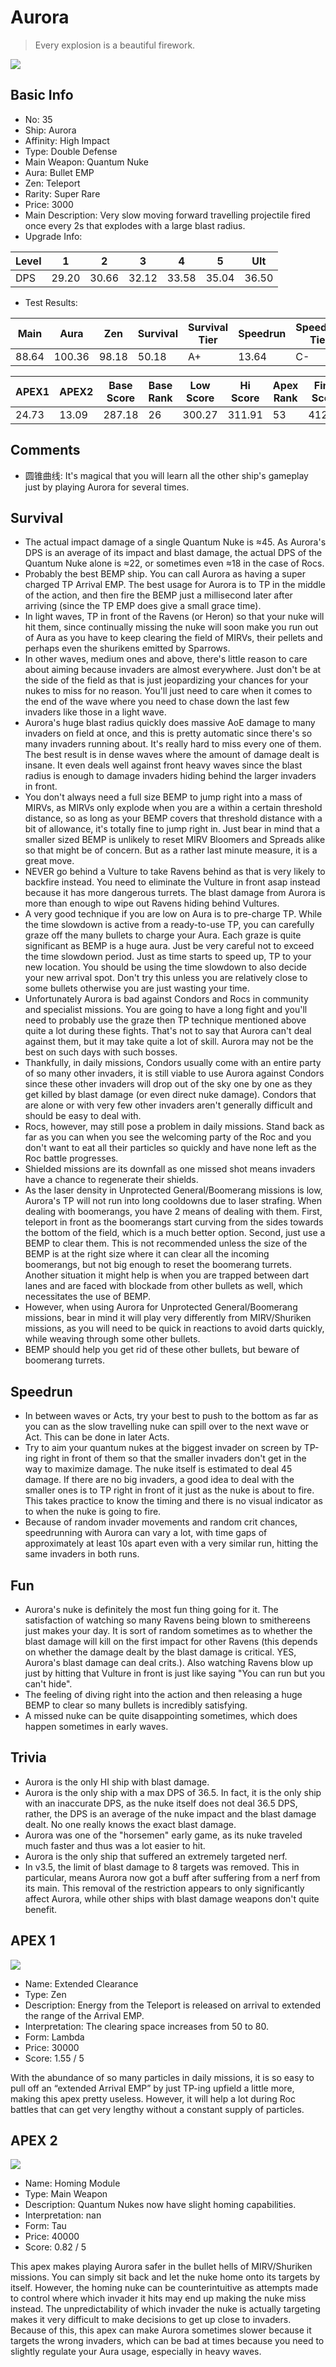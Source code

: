 # Aurora

> Every explosion is a beautiful firework.

<img src="/ships/ship_35.png" style={{zoom:1}}/>

## Basic Info

- No: 35
- Ship: Aurora
- Affinity: High Impact
- Type: Double Defense
- Main Weapon: Quantum Nuke
- Aura: Bullet EMP
- Zen: Teleport
- Rarity: Super Rare
- Price: 3000
- Main Description: Very slow moving forward travelling projectile fired once every 2s that explodes with a large blast radius.
- Upgrade Info: 

| Level | 1 | 2 | 3 | 4 | 5 | Ult |
|--|--|--|--|--|--|--|
| DPS | 29.20 | 30.66 | 32.12 | 33.58 | 35.04 | 36.50 |

- Test Results: 

| Main | Aura | Zen | Survival | Survival Tier | Speedrun | Speedrun Tier | Fun | Fun Tier |
|--|--|--|--|--|--|--|--|--|
| 88.64 | 100.36 | 98.18 | 50.18 | A+ | 13.64 | C- | 37.09 | B+ |

| APEX1 | APEX2 | Base Score | Base Rank | Low Score | Hi Score | Apex Rank | Final Score | FinalRank |
|--|--|--|--|--|--|--|--|--|
| 24.73 | 13.09 | 287.18 | 26 | 300.27 | 311.91 | 53 | 412.82 | 53 |

## Comments

- 圆锥曲线: It's magical that you will learn all the other ship's gameplay just by playing Aurora for several times.

## Survival

- The actual impact damage of a single Quantum Nuke is ≈45. As Aurora's DPS is an average of its impact and blast damage, the actual DPS of the Quantum Nuke alone is ≈22, or sometimes even ≈18 in the case of Rocs.
- Probably the best BEMP ship. You can call Aurora as having a super charged TP Arrival EMP. The best usage for Aurora is to TP in the middle of the action, and then fire the BEMP just a millisecond later after arriving (since the TP EMP does give a small grace time).
- In light waves, TP in front of the Ravens (or Heron) so that your nuke will hit them, since continually missing the nuke will soon make you run out of Aura as you have to keep clearing the field of MIRVs, their pellets and perhaps even the shurikens emitted by Sparrows.
- In other waves, medium ones and above, there's little reason to care about aiming because invaders are almost everywhere. Just don't be at the side of the field as that is just jeopardizing your chances for your nukes to miss for no reason. You'll just need to care when it comes to the end of the wave where you need to chase down the last few invaders like those in a light wave.
- Aurora's huge blast radius quickly does massive AoE damage to many invaders on field at once, and this is pretty automatic since there's so many invaders running about. It's really hard to miss every one of them. The best result is in dense waves where the amount of damage dealt is insane. It even deals well against front heavy waves since the blast radius is enough to damage invaders hiding behind the larger invaders in front.
- You don't always need a full size BEMP to jump right into a mass of MIRVs, as MIRVs only explode when you are a within a certain threshold distance, so as long as your BEMP covers that threshold distance with a bit of allowance, it's totally fine to jump right in. Just bear in mind that a smaller sized BEMP is unlikely to reset MIRV Bloomers and Spreads alike so that might be of concern. But as a rather last minute measure, it is a great move.
- NEVER go behind a Vulture to take Ravens behind as that is very likely to backfire instead. You need to eliminate the Vulture in front asap instead because it has more dangerous turrets. The blast damage from Aurora is more than enough to wipe out Ravens hiding behind Vultures.
- A very good technique if you are low on Aura is to pre-charge TP. While the time slowdown is active from a ready-to-use TP, you can carefully graze off the many bullets to charge your Aura. Each graze is quite significant as BEMP is a huge aura. Just be very careful not to exceed the time slowdown period. Just as time starts to speed up, TP to your new location. You should be using the time slowdown to also decide your new arrival spot. Don't try this unless you are relatively close to some bullets otherwise you are just wasting your time.
- Unfortunately Aurora is bad against Condors and Rocs in community and specialist missions. You are going to have a long fight and you'll need to probably use the graze then TP technique mentioned above quite a lot during these fights. That's not to say that Aurora can't deal against them, but it may take quite a lot of skill. Aurora may not be the best on such days with such bosses.
- Thankfully, in daily missions, Condors usually come with an entire party of so many other invaders, it is still viable to use Aurora against Condors since these other invaders will drop out of the sky one by one as they get killed by blast damage (or even direct nuke damage). Condors that are alone or with very few other invaders aren't generally difficult and should be easy to deal with.
- Rocs, however, may still pose a problem in daily missions. Stand back as far as you can when you see the welcoming party of the Roc and you don't want to eat all their particles so quickly and have none left as the Roc battle progresses.
- Shielded missions are its downfall as one missed shot means invaders have a chance to regenerate their shields.
- As the laser density in Unprotected General/Boomerang missions is low, Aurora's TP will not run into long cooldowns due to laser strafing. When dealing with boomerangs, you have 2 means of dealing with them. First, teleport in front as the boomerangs start curving from the sides towards the bottom of the field, which is a much better option. Second, just use a BEMP to clear them. This is not recommended unless the size of the BEMP is at the right size where it can clear all the incoming boomerangs, but not big enough to reset the boomerang turrets. Another situation it might help is when you are trapped between dart lanes and are faced with blockade from other bullets as well, which necessitates the use of BEMP.
- However, when using Aurora for Unprotected General/Boomerang missions, bear in mind it will play very differently from MIRV/Shuriken missions, as you will need to be quick in reactions to avoid darts quickly, while weaving through some other bullets. 
- BEMP should help you get rid of these other bullets, but beware of boomerang turrets.

## Speedrun

- In between waves or Acts, try your best to push to the bottom as far as you can as the slow travelling nuke can spill over to the next wave or Act. This can be done in later Acts.
- Try to aim your quantum nukes at the biggest invader on screen by TP-ing right in front of them so that the smaller invaders don't get in the way to maximize damage. The nuke itself is estimated to deal 45 damage. If there are no big invaders, a good idea to deal with the smaller ones is to TP right in front of it just as the nuke is about to fire. This takes practice to know the timing and there is no visual indicator as to when the nuke is going to fire.
- Because of random invader movements and random crit chances, speedrunning with Aurora can vary a lot, with time gaps of approximately at least 10s apart even with a very similar run, hitting the same invaders in both runs.

## Fun

- Aurora's nuke is definitely the most fun thing going for it. The satisfaction of watching so many Ravens being blown to smithereens just makes your day. It is sort of random sometimes as to whether the blast damage will kill on the first impact for other Ravens (this depends on whether the damage dealt by the blast damage is critical. YES, Aurora's blast damage can deal crits.). Also watching Ravens blow up just by hitting that Vulture in front is just like saying "You can run but you can't hide".
- The feeling of diving right into the action and then releasing a huge BEMP to clear so many bullets is incredibly satisfying.
- A missed nuke can be quite disappointing sometimes, which does happen sometimes in early waves.

## Trivia

- Aurora is the only HI ship with blast damage.
- Aurora is the only ship with a max DPS of 36.5. In fact, it is the only ship with an inaccurate DPS, as the nuke itself does not deal 36.5 DPS, rather, the DPS is an average of the nuke impact and the blast damage dealt. No one really knows the exact blast damage.
- Aurora was one of the "horsemen" early game, as its nuke traveled much faster and thus was a lot easier to hit.
- Aurora is the only ship that suffered an extremely targeted nerf.
- In v3.5, the limit of blast damage to 8 targets was removed. This in particular, means Aurora now got a buff after suffering from a nerf from its main. This removal of the restriction appears to only significantly affect Aurora, while other ships with blast damage weapons don't quite benefit.

## APEX 1

<img src="/ships/ship_35_apex_1.png" style={{zoom:1}}/>

- Name: Extended Clearance
- Type: Zen
- Description: Energy from the Teleport is released on arrival to extended the range of the Arrival EMP.
- Interpretation: The clearing space increases from 50 to 80.
- Form: Lambda
- Price: 30000
- Score: 1.55 / 5

With the abundance of so many particles in daily missions, it is so easy to pull off an “extended Arrival EMP” by just TP-ing upfield a little more, making this apex pretty useless. However, it will help a lot during Roc battles that can get very lengthy without a constant supply of particles.

## APEX 2

<img src="/ships/ship_35_apex_2.png" style={{zoom:1}}/>

- Name: Homing Module
- Type: Main Weapon
- Description: Quantum Nukes now have slight homing capabilities.
- Interpretation: nan
- Form: Tau
- Price: 40000
- Score: 0.82 / 5

This apex makes playing Aurora safer in the bullet hells of MIRV/Shuriken missions. You can simply sit back and let the nuke home onto its targets by itself. However, the homing nuke can be counterintuitive as attempts made to control where which invader it hits may end up making the nuke miss instead. The unpredictability of which invader the nuke is actually targeting makes it very difficult to make decisions to get up close to invaders. Because of this, this apex can make Aurora sometimes slower because it targets the wrong invaders, which can be bad at times because you need to slightly regulate your Aura usage, especially in heavy waves.
